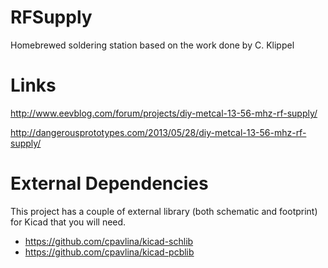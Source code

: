 # RFSupply
Homebrewed soldering station based on the work done by C. Klippel

# Links
http://www.eevblog.com/forum/projects/diy-metcal-13-56-mhz-rf-supply/

http://dangerousprototypes.com/2013/05/28/diy-metcal-13-56-mhz-rf-supply/


# External Dependencies
This project has a couple of external library (both schematic and footprint) for Kicad that you will need.
- https://github.com/cpavlina/kicad-schlib
- https://github.com/cpavlina/kicad-pcblib
